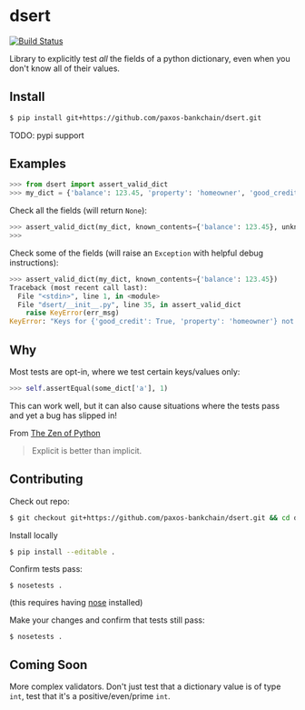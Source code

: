 # dsert

[![Build Status](https://travis-ci.org/paxos-bankchain/dsert.svg?branch=master)](https://travis-ci.org/paxos-bankchain/dsert)

Library to explicitly test *all* the fields of a python dictionary, even when you don't know all of their values.

## Install

```bash
$ pip install git+https://github.com/paxos-bankchain/dsert.git
```
TODO: pypi support

## Examples

```python
>>> from dsert import assert_valid_dict
>>> my_dict = {'balance': 123.45, 'property': 'homeowner', 'good_credit': True}
```

Check all the fields (will return `None`):
```python
>>> assert_valid_dict(my_dict, known_contents={'balance': 123.45}, unknown_contents={'property': str}, excluded_fields=['good_credit'])
>>>
```

Check some of the fields (will raise an `Exception` with helpful debug instructions):
```python
>>> assert_valid_dict(my_dict, known_contents={'balance': 123.45})
Traceback (most recent call last):
  File "<stdin>", line 1, in <module>
  File "dsert/__init__.py", line 35, in assert_valid_dict
    raise KeyError(err_msg)
KeyError: "Keys for {'good_credit': True, 'property': 'homeowner'} not in known_contents keys (['balance']), unknown_contents keys ([]), nor excluded_fields ([])."
```

## Why

Most tests are opt-in, where we test certain keys/values only:
```python
>>> self.assertEqual(some_dict['a'], 1)
```

This can work well, but it can also cause situations where the tests pass and yet a bug has slipped in!

From [The Zen of Python](https://www.python.org/dev/peps/pep-0020/)
> Explicit is better than implicit.

## Contributing

Check out repo:
```bash
$ git checkout git+https://github.com/paxos-bankchain/dsert.git && cd dsert
```

Install locally
```bash
$ pip install --editable .
```

Confirm tests pass:
```
$ nosetests .
```
(this requires having [nose](http://nose.readthedocs.io/en/latest/]) installed)

Make your changes and confirm that tests still pass:
```
$ nosetests .
```

## Coming Soon

More complex validators. Don't just test that a dictionary value is of type `int`, test that it's a positive/even/prime `int`.
